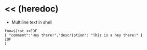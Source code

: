 # << (heredoc)

- Multiline text in shell

```shell
foo=$(cat <<EOF
{ "comment":"Hey there!","description": "This is a hey there!" }
EOF
)
```
